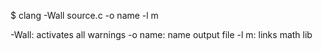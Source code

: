 $ clang -Wall source.c -o name -l m

-Wall: activates all warnings
-o name: name output file
-l m: links math lib
